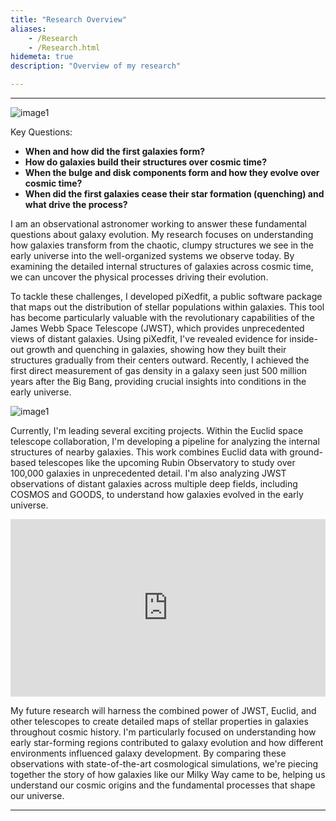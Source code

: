 ```yaml
---
title: "Research Overview"
aliases:
    - /Research
    - /Research.html
hidemeta: true
description: "Overview of my research"

---
```


---

![image1](/univev1.png)

Key Questions:

+ **When and how did the first galaxies form?**
+ **How do galaxies build their structures over cosmic time?**
+ **When the bulge and disk components form and how they evolve over cosmic time?**
+ **When did the first galaxies cease their star formation (quenching) and what drive the process?**

I am an observational astronomer working to answer these fundamental questions about galaxy evolution. My research focuses on understanding how galaxies transform from the chaotic, clumpy structures we see in the early universe into the well-organized systems we observe today. By examining the detailed internal structures of galaxies across cosmic time, we can uncover the physical processes driving their evolution.

To tackle these challenges, I developed piXedfit, a public software package that maps out the distribution of stellar populations within galaxies. This tool has become particularly valuable with the revolutionary capabilities of the James Webb Space Telescope (JWST), which provides unprecedented views of distant galaxies. Using piXedfit, I've revealed evidence for inside-out growth and quenching in galaxies, showing how they built their structures gradually from their centers outward. Recently, I achieved the first direct measurement of gas density in a galaxy seen just 500 million years after the Big Bang, providing crucial insights into conditions in the early universe.

![image1](/galev1.png)

Currently, I'm leading several exciting projects. Within the Euclid space telescope collaboration, I'm developing a pipeline for analyzing the internal structures of nearby galaxies. This work combines Euclid data with ground-based telescopes like the upcoming Rubin Observatory to study over 100,000 galaxies in unprecedented detail. I'm also analyzing JWST observations of distant galaxies across multiple deep fields, including COSMOS and GOODS, to understand how galaxies evolved in the early universe.

<div style="position: relative; width: 100%; padding-bottom: 56.25%">
<iframe src="https://www.youtube.com/embed/RH7S_ajUniM?si=fh9-pX_C4Wo4Amly" title="YouTube video player" 
        title="IllustrisTNG Galaxy formation simulation" frameborder="0" allowfullscreen
        allow="accelerometer; autoplay; clipboard-write; encrypted-media; gyroscope; picture-in-picture" 
        style="position: absolute; width: 100%; height: 100%;">
</iframe>
</div>

My future research will harness the combined power of JWST, Euclid, and other telescopes to create detailed maps of stellar properties in galaxies throughout cosmic history. I'm particularly focused on understanding how early star-forming regions contributed to galaxy evolution and how different environments influenced galaxy development. By comparing these observations with state-of-the-art cosmological simulations, we're piecing together the story of how galaxies like our Milky Way came to be, helping us understand our cosmic origins and the fundamental processes that shape our universe.



---
